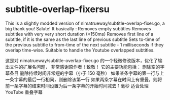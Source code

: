 # subtitle-overlap-fixersu
This is a slightly modded version of nimatrueway/subtitle-overlap-fixer.go, a big thank you! Salute!
It basically :
Removes empty subtitles
Removes subtitles with very very short duration (<150ms)
Removes first line of a subtitle, if it is the same as the last line of previous subtitle
Sets to-time‍‍‍‍‍‍‍ of the previous subtitle to from-time of the next subtitle - 1 milliseconds if they overlap time-wise.
Suitable to handle the Youtube overlapped subtitles.

这是对 nimatrueway/subtitle-overlap-fixer.go 的一个轻微修改版本，优化了输出文件的扩展名问题，
非常感谢原作者！致敬！
它的主要功能包括：
删除空的字幕条目
删除持续时间非常短的字幕（小于 150 毫秒）
如果某条字幕的第一行与上一条字幕的最后一行相同，则删除该第一行
如果两条字幕在时间上有重叠，则将前一条字幕的结束时间设置为后一条字幕的开始时间减去 1 毫秒
适合处理YouTube 重叠字幕
